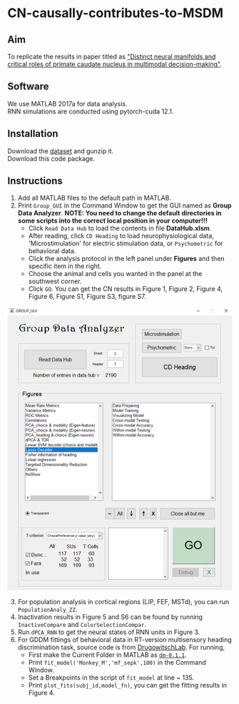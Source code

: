 # CN-causally-contributes-to-MSDM
## Aim
To replicate the results in paper titled as ["Distinct neural manifolds and critical roles of primate caudate nucleus in multimodal decision-making"](https://www.biorxiv.org/content/10.1101/2024.09.03.610907v1).

## Software 
We use MATLAB 2017a for data analysis.  
RNN simulations are conducted using pytorch-cuda 12.1.

## Installation
Download the [dataset](https://zenodo.org/records/13923317) and gunzip it.  
Download this code package. 

## Instructions
1. Add all MATLAB files to the default path in MATLAB.
2. Print `Group_GUI` in the Command Window to get the GUI named as **Group Data Analyzer**.  **NOTE: You need to change the default directories in some scripts into the correct local position in your computer!!!**
   * Click `Read Data Hub` to load the contents in file **DataHub.xlsm**.
   * After reading, click `CD Heading` to load neurophysiological data, 'Microstimulation' for electric stimulation data, or `Psychometric` for behavioral data.
   * Click the analysis protocol in the left panel under **Figures** and then specific item in the right.
   * Choose the animal and cells you wanted in the panel at the southwest corner.
   * Click `GO`. You can get the CN results in Figure 1, Figure 2, Figure 4, Figure 6, Figure S1, Figure S3, figure S7.
     
![Group GUI](https://github.com/ZacZeng/CN-causally-contributes-to-MSDM/blob/main/figure/Group_GUI.png)

3. For population analysis in cortical regions (LIP, FEF, MSTd), you can run `PopulationAnaly_ZZ`.
4. Inactivation results in Figure 5 and S6 can be found by running `InactiveCompare` and `ColorSelectionCompar`.
5. Run `dPCA_RNN` to get the neural states of RNN units in Figure 3.
6. For GDDM fittings of behavioral data in RT-version multisensory heading discrimination task, source code is from [DrugowitschLab](https://github.com/DrugowitschLab/OptimalMultisensoryDecisionMakingwithRT). For running,
   * First make the Current Folder in MATLAB as [`dm-0.1.1`](https://github.com/ZacZeng/CN-causally-contributes-to-MSDM/tree/main/OptimalMultisensoryDecisionMakingwithRT/shared/ddm/dm-0.1.1).
   * Print `fit_model('Monkey_M','mf_sepk',100)` in the Command Window.
   * Set a Breakpoints in the script of `fit_model` at line ~ 135.
   * Print `plot_fits(subj_id,model_fn)`, you can get the fitting results in Figure 4.
